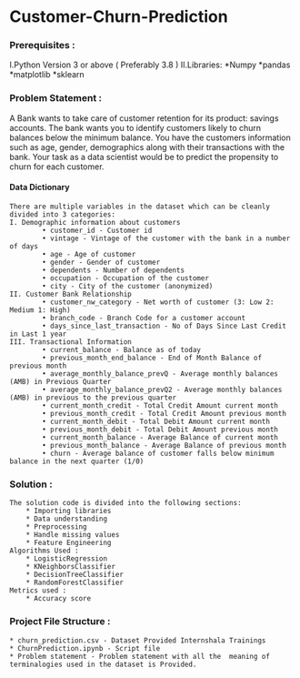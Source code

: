 # Customer-Churn-Prediction

### Prerequisites :
  I.Python Version 3 or above ( Preferably 3.8 )
  II.Libraries:
  				*Numpy
				*pandas
				*matplotlib
				*sklearn

### Problem Statement : 
A Bank wants to take care of customer retention for its product: savings accounts. The bank wants you to identify customers likely to churn balances below 	the minimum balance. You have the customers information such as age, gender, demographics along with their transactions with the bank.
Your task as a data scientist would be to predict the propensity to churn for each customer.

#### Data Dictionary

	There are multiple variables in the dataset which can be cleanly divided into 3 categories:
	I. Demographic information about customers
    		• customer_id - Customer id 
    		• vintage - Vintage of the customer with the bank in a number of days 
    		• age - Age of customer 
    		• gender - Gender of customer 
    		• dependents - Number of dependents 
    		• occupation - Occupation of the customer 
    		• city - City of the customer (anonymized) 
	II. Customer Bank Relationship
    		• customer_nw_category - Net worth of customer (3: Low 2: Medium 1: High) 
    		• branch_code - Branch Code for a customer account 
    		• days_since_last_transaction - No of Days Since Last Credit in Last 1 year 
	III. Transactional Information
    		• current_balance - Balance as of today 
    		• previous_month_end_balance - End of Month Balance of previous month 
    		• average_monthly_balance_prevQ - Average monthly balances (AMB) in Previous Quarter 
    		• average_monthly_balance_prevQ2 - Average monthly balances (AMB) in previous to the previous quarter 
    		• current_month_credit - Total Credit Amount current month 
    		• previous_month_credit - Total Credit Amount previous month 
    		• current_month_debit - Total Debit Amount current month 
    		• previous_month_debit - Total Debit Amount previous month 
    		• current_month_balance - Average Balance of current month 
    		• previous_month_balance - Average Balance of previous month 
    		• churn - Average balance of customer falls below minimum balance in the next quarter (1/0) 
	

### Solution :
	The solution code is divided into the following sections:
		* Importing libraries
		* Data understanding
		* Preprocessing
		* Handle missing values
		* Feature Engineering
 	Algorithms Used :
		* LogisticRegression
 		* KNeighborsClassifier
 		* DecisionTreeClassifier
 		* RandomForestClassifier
	Metrics used :
		* Accuracy score

### Project File Structure :
	* churn_prediction.csv - Dataset Provided Internshala Trainings 
	* ChurnPrediction.ipynb - Script file 
	* Problem statement - Problem statement with all the  meaning of terminalogies used in the dataset is Provided.
